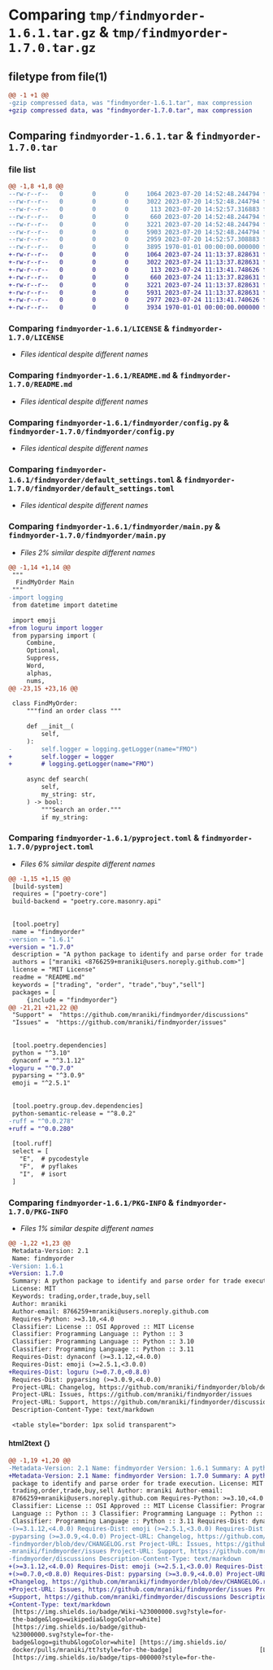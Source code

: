 # Comparing `tmp/findmyorder-1.6.1.tar.gz` & `tmp/findmyorder-1.7.0.tar.gz`

## filetype from file(1)

```diff
@@ -1 +1 @@
-gzip compressed data, was "findmyorder-1.6.1.tar", max compression
+gzip compressed data, was "findmyorder-1.7.0.tar", max compression
```

## Comparing `findmyorder-1.6.1.tar` & `findmyorder-1.7.0.tar`

### file list

```diff
@@ -1,8 +1,8 @@
--rw-r--r--   0        0        0     1064 2023-07-20 14:52:48.244794 findmyorder-1.6.1/LICENSE
--rw-r--r--   0        0        0     3022 2023-07-20 14:52:48.244794 findmyorder-1.6.1/README.md
--rw-r--r--   0        0        0      113 2023-07-20 14:52:57.316883 findmyorder-1.6.1/findmyorder/__init__.py
--rw-r--r--   0        0        0      660 2023-07-20 14:52:48.244794 findmyorder-1.6.1/findmyorder/config.py
--rw-r--r--   0        0        0     3221 2023-07-20 14:52:48.244794 findmyorder-1.6.1/findmyorder/default_settings.toml
--rw-r--r--   0        0        0     5903 2023-07-20 14:52:48.244794 findmyorder-1.6.1/findmyorder/main.py
--rw-r--r--   0        0        0     2959 2023-07-20 14:52:57.308883 findmyorder-1.6.1/pyproject.toml
--rw-r--r--   0        0        0     3895 1970-01-01 00:00:00.000000 findmyorder-1.6.1/PKG-INFO
+-rw-r--r--   0        0        0     1064 2023-07-24 11:13:37.828631 findmyorder-1.7.0/LICENSE
+-rw-r--r--   0        0        0     3022 2023-07-24 11:13:37.828631 findmyorder-1.7.0/README.md
+-rw-r--r--   0        0        0      113 2023-07-24 11:13:41.748626 findmyorder-1.7.0/findmyorder/__init__.py
+-rw-r--r--   0        0        0      660 2023-07-24 11:13:37.828631 findmyorder-1.7.0/findmyorder/config.py
+-rw-r--r--   0        0        0     3221 2023-07-24 11:13:37.828631 findmyorder-1.7.0/findmyorder/default_settings.toml
+-rw-r--r--   0        0        0     5931 2023-07-24 11:13:37.828631 findmyorder-1.7.0/findmyorder/main.py
+-rw-r--r--   0        0        0     2977 2023-07-24 11:13:41.740626 findmyorder-1.7.0/pyproject.toml
+-rw-r--r--   0        0        0     3934 1970-01-01 00:00:00.000000 findmyorder-1.7.0/PKG-INFO
```

### Comparing `findmyorder-1.6.1/LICENSE` & `findmyorder-1.7.0/LICENSE`

 * *Files identical despite different names*

### Comparing `findmyorder-1.6.1/README.md` & `findmyorder-1.7.0/README.md`

 * *Files identical despite different names*

### Comparing `findmyorder-1.6.1/findmyorder/config.py` & `findmyorder-1.7.0/findmyorder/config.py`

 * *Files identical despite different names*

### Comparing `findmyorder-1.6.1/findmyorder/default_settings.toml` & `findmyorder-1.7.0/findmyorder/default_settings.toml`

 * *Files identical despite different names*

### Comparing `findmyorder-1.6.1/findmyorder/main.py` & `findmyorder-1.7.0/findmyorder/main.py`

 * *Files 2% similar despite different names*

```diff
@@ -1,14 +1,14 @@
 """
  FindMyOrder Main
 """
-import logging
 from datetime import datetime
 
 import emoji
+from loguru import logger
 from pyparsing import (
     Combine,
     Optional,
     Suppress,
     Word,
     alphas,
     nums,
@@ -23,15 +23,16 @@
 
 class FindMyOrder:
     """find an order class """
 
     def __init__(
         self,
     ):
-        self.logger = logging.getLogger(name="FMO")
+        self.logger = logger
+        # logging.getLogger(name="FMO")
 
     async def search(
         self,
         my_string: str,
     ) -> bool:
         """Search an order."""
         if my_string:
```

### Comparing `findmyorder-1.6.1/pyproject.toml` & `findmyorder-1.7.0/pyproject.toml`

 * *Files 6% similar despite different names*

```diff
@@ -1,15 +1,15 @@
 [build-system]
 requires = ["poetry-core"]
 build-backend = "poetry.core.masonry.api"
 
 
 [tool.poetry]
 name = "findmyorder"
-version = "1.6.1"
+version = "1.7.0"
 description = "A python package to identify and parse order for trade execution."
 authors = ["mraniki <8766259+mraniki@users.noreply.github.com>"]
 license = "MIT License"
 readme = "README.md"
 keywords = ["trading", "order", "trade","buy","sell"]
 packages = [
     {include = "findmyorder"}
@@ -21,21 +21,22 @@
 "Support" =  "https://github.com/mraniki/findmyorder/discussions"
 "Issues" =  "https://github.com/mraniki/findmyorder/issues"
 
 
 [tool.poetry.dependencies]
 python = "^3.10"
 dynaconf = "^3.1.12"
+loguru = "^0.7.0"
 pyparsing = "^3.0.9"
 emoji = "^2.5.1"
 
 
 [tool.poetry.group.dev.dependencies]
 python-semantic-release = "^8.0.2"
-ruff = "^0.0.278"
+ruff = "^0.0.280"
 
 [tool.ruff]
 select = [
   "E",  # pycodestyle
   "F",  # pyflakes
   "I",  # isort
 ]
```

### Comparing `findmyorder-1.6.1/PKG-INFO` & `findmyorder-1.7.0/PKG-INFO`

 * *Files 1% similar despite different names*

```diff
@@ -1,22 +1,23 @@
 Metadata-Version: 2.1
 Name: findmyorder
-Version: 1.6.1
+Version: 1.7.0
 Summary: A python package to identify and parse order for trade execution.
 License: MIT
 Keywords: trading,order,trade,buy,sell
 Author: mraniki
 Author-email: 8766259+mraniki@users.noreply.github.com
 Requires-Python: >=3.10,<4.0
 Classifier: License :: OSI Approved :: MIT License
 Classifier: Programming Language :: Python :: 3
 Classifier: Programming Language :: Python :: 3.10
 Classifier: Programming Language :: Python :: 3.11
 Requires-Dist: dynaconf (>=3.1.12,<4.0.0)
 Requires-Dist: emoji (>=2.5.1,<3.0.0)
+Requires-Dist: loguru (>=0.7.0,<0.8.0)
 Requires-Dist: pyparsing (>=3.0.9,<4.0.0)
 Project-URL: Changelog, https://github.com/mraniki/findmyorder/blob/dev/CHANGELOG.rst
 Project-URL: Issues, https://github.com/mraniki/findmyorder/issues
 Project-URL: Support, https://github.com/mraniki/findmyorder/discussions
 Description-Content-Type: text/markdown
 
 <table style="border: 1px solid transparent">
```

#### html2text {}

```diff
@@ -1,19 +1,20 @@
-Metadata-Version: 2.1 Name: findmyorder Version: 1.6.1 Summary: A python
+Metadata-Version: 2.1 Name: findmyorder Version: 1.7.0 Summary: A python
 package to identify and parse order for trade execution. License: MIT Keywords:
 trading,order,trade,buy,sell Author: mraniki Author-email:
 8766259+mraniki@users.noreply.github.com Requires-Python: >=3.10,<4.0
 Classifier: License :: OSI Approved :: MIT License Classifier: Programming
 Language :: Python :: 3 Classifier: Programming Language :: Python :: 3.10
 Classifier: Programming Language :: Python :: 3.11 Requires-Dist: dynaconf
-(>=3.1.12,<4.0.0) Requires-Dist: emoji (>=2.5.1,<3.0.0) Requires-Dist:
-pyparsing (>=3.0.9,<4.0.0) Project-URL: Changelog, https://github.com/mraniki/
-findmyorder/blob/dev/CHANGELOG.rst Project-URL: Issues, https://github.com/
-mraniki/findmyorder/issues Project-URL: Support, https://github.com/mraniki/
-findmyorder/discussions Description-Content-Type: text/markdown
+(>=3.1.12,<4.0.0) Requires-Dist: emoji (>=2.5.1,<3.0.0) Requires-Dist: loguru
+(>=0.7.0,<0.8.0) Requires-Dist: pyparsing (>=3.0.9,<4.0.0) Project-URL:
+Changelog, https://github.com/mraniki/findmyorder/blob/dev/CHANGELOG.rst
+Project-URL: Issues, https://github.com/mraniki/findmyorder/issues Project-URL:
+Support, https://github.com/mraniki/findmyorder/discussions Description-
+Content-Type: text/markdown
 [https://img.shields.io/badge/Wiki-%23000000.svg?style=for-
 the-badge&logo=wikipedia&logoColor=white]
 [https://img.shields.io/badge/github-
 %23000000.svg?style=for-the-
 badge&logo=github&logoColor=white] [https://img.shields.io/
 docker/pulls/mraniki/tt?style=for-the-badge]                        [Logo]
 [https://img.shields.io/badge/tips-000000?style=for-the-
```

